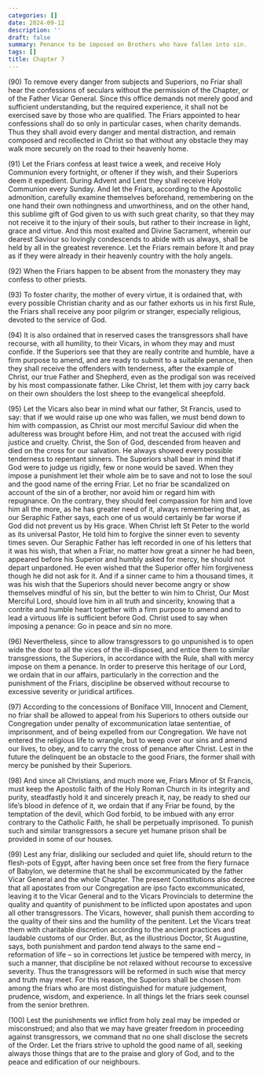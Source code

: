 ```yaml
---
categories: []
date: 2024-09-12
description: ''
draft: false
summary: Penance to be imposed on Brothers who have fallen into sin.
tags: []
title: Chapter 7
---
```





(90) To remove every danger from subjects and Superiors, no Friar shall hear the confessions of seculars without the permission of the Chapter, or of the Father Vicar General. Since this office demands not merely good and sufficient understanding, but the required experience, it shall not be exercised save by those who are qualified. The Friars appointed to hear confessions shall do so only in particular cases, when charity demands. Thus they shall avoid every danger and mental distraction, and remain composed and recollected in Christ so that without any obstacle they may walk more securely on the road to their heavenly home.

(91) Let the Friars confess at least twice a week, and receive Holy Communion every fortnight, or oftener if they wish, and their Superiors deem it expedient. During Advent and Lent they shall receive Holy Communion every Sunday. And let the Friars, according to the Apostolic admonition, carefully examine themselves beforehand, remembering on the one hand their own nothingness and unworthiness, and on the other hand, this sublime gift of God given to us with such great charity, so that they may not receive it to the injury of their souls, but rather to their increase in light, grace and virtue. And this most exalted and Divine Sacrament, wherein our dearest Saviour so lovingly condescends to abide with us always, shall be held by all in the greatest reverence. Let the Friars remain before It and pray as if they were already in their heavenly country with the holy angels.

(92) When the Friars happen to be absent from the monastery they may confess to other priests.

(93) To foster charity, the mother of every virtue, it is ordained that, with every possible Christian charity and as our father exhorts us in his first Rule, the Friars shall receive any poor pilgrim or stranger, especially religious, devoted to the service of God.

(94) It is also ordained that in reserved cases the transgressors shall have recourse, with all humility, to their Vicars, in whom they may and must confide. If the Superiors see that they are really contrite and humble, have a firm purpose to amend, and are ready to submit to a suitable penance, then they shall receive the offenders with tenderness, after the example of Christ, our true Father and Shepherd, even as the prodigal son was received by his most compassionate father. Like Christ, let them with joy carry back on their own shoulders the lost sheep to the evangelical sheepfold.

(95) Let the Vicars also bear in mind what our father, St Francis, used to say: that if we would raise up one who was fallen, we must bend down to him with compassion, as Christ our most merciful Saviour did when the adulteress was brought before Him, and not treat the accused with rigid justice and cruelty. Christ, the Son of God, descended from heaven and died on the cross for our salvation. He always showed every possible tenderness to repentant sinners. The Superiors shall bear in mind that if God were to judge us rigidly, few or none would be saved. When they impose a punishment let their whole aim be to save and not to lose the soul and the good name of the erring Friar. Let no friar be scandalized on account of the sin of a brother, nor avoid him or regard him with repugnance. On the contrary, they should feel compassion for him and love him all the more, as he has greater need of it, always remembering that, as our Seraphic Father says, each one of us would certainly be far worse if God did not prevent us by His grace. When Christ left St Peter to the world as its universal Pastor, He told him to forgive the sinner even to seventy times seven. Our Seraphic Father has left recorded in one of his letters that it was his wish, that when a Friar, no matter how great a sinner he had been, appeared before his Superior and humbly asked for mercy, he should not depart unpardoned. He even wished that the Superior offer him forgiveness though he did not ask for it. And if a sinner came to him a thousand times, it was his wish that the Superiors should never become angry or show themselves mindful of his sin, but the better to win him to Christ, Our Most Merciful Lord, should love him in all truth and sincerity, knowing that a contrite and humble heart together with a firm purpose to amend and to lead a virtuous life is sufficient before God. Christ used to say when imposing a penance: Go in peace and sin no more.

(96) Nevertheless, since to allow transgressors to go unpunished is to open wide the door to all the vices of the ill-disposed, and entice them to similar transgressions, the Superiors, in accordance with the Rule, shall with mercy impose on them a penance. In order to preserve this heritage of our Lord, we ordain that in our affairs, particularly in the correction and the punishment of the Friars, discipline be observed without recourse to excessive severity or juridical artifices.

(97) According to the concessions of Boniface VIII, Innocent and Clement, no friar shall be allowed to appeal from his Superiors to others outside our Congregation under penalty of excommunication latae sententiae, of imprisonment, and of being expelled from our Congregation. We have not entered the religious life to wrangle, but to weep over our sins and amend our lives, to obey, and to carry the cross of penance after Christ. Lest in the future the delinquent be an obstacle to the good Friars, the former shall with mercy be punished by their Superiors.

(98) And since all Christians, and much more we, Friars Minor of St Francis, must keep the Apostolic faith of the Holy Roman Church in its integrity and purity, steadfastly hold it and sincerely preach it, nay, be ready to shed our life’s blood in defence of it, we ordain that if any Friar be found, by the temptation of the devil, which God forbid, to be imbued with any error contrary to the Catholic Faith, he shall be perpetually imprisoned. To punish such and similar transgressors a secure yet humane prison shall be provided in some of our houses.

(99) Lest any friar, disliking our secluded and quiet life, should return to the flesh-pots of Egypt, after having been once set free from the fiery furnace of Babylon, we determine that he shall be excommunicated by the father Vicar General and the whole Chapter. The present Constitutions also decree that all apostates from our Congregation are ipso facto excommunicated, leaving it to the Vicar General and to the Vicars Provincials to determine the quality and quantity of punishment to be inflicted upon apostates and upon all other transgressors. The Vicars, however, shall punish them according to the quality of their sins and the humility of the penitent. Let the Vicars treat them with charitable discretion according to the ancient practices and laudable customs of our Order. But, as the illustrious Doctor, St Augustine, says, both punishment and pardon tend always to the same end – reformation of life – so in corrections let justice be tempered with mercy, in such a manner, that discipline be not relaxed without recourse to excessive severity. Thus the transgressors will be reformed in such wise that mercy and truth may meet. For this reason, the Superiors shall be chosen from among the friars who are most distinguished for mature judgement, prudence, wisdom, and experience. In all things let the friars seek counsel from the senior brethren.

(100) Lest the punishments we inflict from holy zeal may be impeded or misconstrued; and also that we may have greater freedom in proceeding against transgressors, we command that no one shall disclose the secrets of the Order. Let the friars strive to uphold the good name of all, seeking always those things that are to the praise and glory of God, and to the peace and edification of our neighbours.

